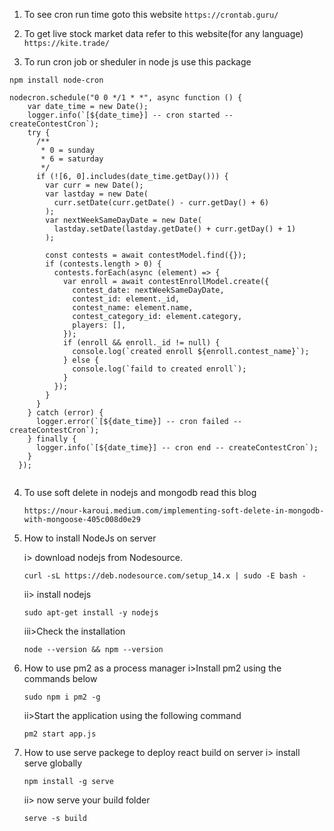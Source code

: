 1. To see cron run time goto this website
``` https://crontab.guru/ ```

2. To get live stock market data refer to this website(for any language)
```https://kite.trade/```

3. To run cron job or sheduler in node js use this package
```
npm install node-cron

nodecron.schedule("0 0 */1 * *", async function () {
    var date_time = new Date();
    logger.info(`[${date_time}] -- cron started -- createContestCron`);
    try {
      /**
       * 0 = sunday
       * 6 = saturday
       */
      if (![6, 0].includes(date_time.getDay())) {
        var curr = new Date();
        var lastday = new Date(
          curr.setDate(curr.getDate() - curr.getDay() + 6)
        );
        var nextWeekSameDayDate = new Date(
          lastday.setDate(lastday.getDate() + curr.getDay() + 1)
        );

        const contests = await contestModel.find({});
        if (contests.length > 0) {
          contests.forEach(async (element) => {
            var enroll = await contestEnrollModel.create({
              contest_date: nextWeekSameDayDate,
              contest_id: element._id,
              contest_name: element.name,
              contest_category_id: element.category,
              players: [],
            });
            if (enroll && enroll._id != null) {
              console.log(`created enroll ${enroll.contest_name}`);
            } else {
              console.log(`faild to created enroll`);
            }
          });
        }
      }
    } catch (error) {
      logger.error(`[${date_time}] -- cron failed -- createContestCron`);
    } finally {
      logger.info(`[${date_time}] -- cron end -- createContestCron`);
    }
  });


```

4. To use soft delete in nodejs and mongodb read this blog
    ```
    https://nour-karoui.medium.com/implementing-soft-delete-in-mongodb-with-mongoose-405c008d0e29
    ```
    
5. How to install NodeJs on server

      i> download nodejs from Nodesource.
    ```
    curl -sL https://deb.nodesource.com/setup_14.x | sudo -E bash -
    ```
    ii> install nodejs
    ```
    sudo apt-get install -y nodejs
    ```
    iii>Check the installation 
    ```
    node --version && npm --version
    ```

6. How to use pm2 as a process manager
    i>Install pm2 using the commands below
    ```
    sudo npm i pm2 -g
    ```
    ii>Start the application using the following command
    ```
    pm2 start app.js
    ```
    
7. How to use serve packege to deploy react build on server
    i> install serve globally
    ```
    npm install -g serve

    ```
    ii> now serve your build folder
    ```
    serve -s build
    ```
 

